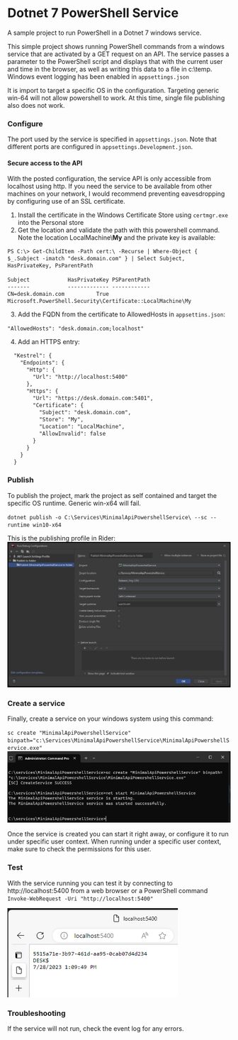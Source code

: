 # Dotnet 7 PowerShell Service
A sample project to run PowerShell in a Dotnet 7 windows service.

This simple project shows running PowerShell commands from a windows 
service that are activated by a GET request on an API. The service passes
a parameter to the PowerShell script and displays that with the current 
user and time in the browser, as well as writing this data to a file in 
c:\temp. Windows event logging has been enabled in ``appsettings.json``

It is import to target a specific OS in the configuration. Targeting 
generic win-64 will not allow powershell to work. At this time, single file publishing also 
does not work.

### Configure
The port used by the service is specified in ``appsettings.json``. Note that different ports are configured in ``appsettings.Development.json``.
#### Secure access to the API
With the posted configuration, the service API is only accessible from localhost using http.  If you need the service to 
be available from other machines on your network, I would recommend preventing eavesdropping by configuring use of an 
SSL certificate.  
1. Install the certificate in the Windows Certificate Store using `certmgr.exe` into the Personal store
2. Get the location and validate the path with this powershell command. Note the location LocalMachine\\**My** and the private key is available:

````
PS C:\> Get-ChildItem -Path cert:\ -Recurse | Where-Object { $_.Subject -imatch "desk.domain.com" } | Select Subject, HasPrivateKey, PsParentPath

Subject            HasPrivateKey PSParentPath
-------            ------------- ------------
CN=desk.domain.com          True Microsoft.PowerShell.Security\Certificate::LocalMachine\My
````

3. Add the FQDN from the certificate to AllowedHosts in `appsettins.json`:

``"AllowedHosts": "desk.domain.com;localhost"``

4. Add an HTTPS entry:

```
  "Kestrel": {
    "Endpoints": {
      "Http": {
        "Url": "http://localhost:5400"
      },
      "Https": {
        "Url": "https://desk.domain.com:5401",
        "Certificate": {
          "Subject": "desk.domain.com",
          "Store": "My",
          "Location": "LocalMachine",
          "AllowInvalid": false
        }
      }
    }
  }

```

### Publish
To publish the project, mark the project as self contained and target 
the specific OS runtime. Generic win-x64 will fail.

``dotnet publish -o C:\Services\MinimalApiPowershellService\ --sc --runtime win10-x64``

This is the publishing profile in Rider:
![Rider Publish Configuration](riderPublish.png)

### Create a service
Finally, create a service on your windows system using this command:

``sc create "MinimalApiPowershellService" binpath="c:\Services\MinimalApiPowershellService\MinimalApiPowershellService.exe"``
![Create the service](serviceCreate.png)

Once the service is created you can start it right away, or configure it 
to run under specific user context. When running under a specific user context, make sure to check the permissions 
for this user.

### Test
With the service running you can test it by connecting to 
http://localhost:5400 from a web browser or a PowerShell 
command ``Invoke-WebRequest -Uri "http://localhost:5400"``

![Results from the service running](serviceResults.png)

### Troubleshooting
If the service will not run, check the event log for any errors.
